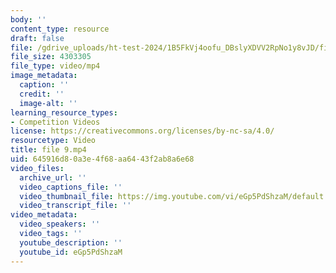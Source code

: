 ```yaml
---
body: ''
content_type: resource
draft: false
file: /gdrive_uploads/ht-test-2024/1B5FkVj4oofu_DBslyXDVV2RpNo1y8vJD/file-9.mp4
file_size: 4303305
file_type: video/mp4
image_metadata:
  caption: ''
  credit: ''
  image-alt: ''
learning_resource_types:
- Competition Videos
license: https://creativecommons.org/licenses/by-nc-sa/4.0/
resourcetype: Video
title: file 9.mp4
uid: 645916d8-0a3e-4f68-aa64-43f2ab8a6e68
video_files:
  archive_url: ''
  video_captions_file: ''
  video_thumbnail_file: https://img.youtube.com/vi/eGp5PdShzaM/default.jpg
  video_transcript_file: ''
video_metadata:
  video_speakers: ''
  video_tags: ''
  youtube_description: ''
  youtube_id: eGp5PdShzaM
---
```

